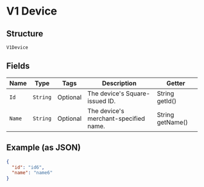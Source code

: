 
# V1 Device

## Structure

`V1Device`

## Fields

| Name | Type | Tags | Description | Getter |
|  --- | --- | --- | --- | --- |
| `Id` | `String` | Optional | The device's Square-issued ID. | String getId() |
| `Name` | `String` | Optional | The device's merchant-specified name. | String getName() |

## Example (as JSON)

```json
{
  "id": "id6",
  "name": "name6"
}
```

